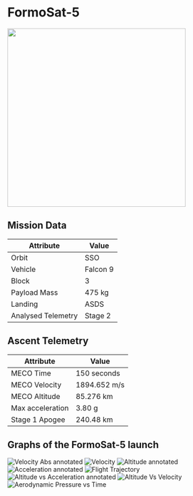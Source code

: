 # FormoSat-5

<img src="http://i.imgur.com/xjtPB9z.png" width=400px>

## Mission Data

| Attribute | Value |
| ------------- | ------------- |
| Orbit | SSO  |
| Vehicle | Falcon 9  |
| Block | 3  |
| Payload Mass | 475 kg |
| Landing | ASDS |
| Analysed Telemetry| Stage 2 |




## Ascent Telemetry

| Attribute | Value |
| ------------- | ------------- |
| MECO Time | 150 seconds |
| MECO Velocity | 1894.652 m/s |
| MECO Altitude | 85.276 km |
| Max acceleration | 3.80 g|
| Stage 1 Apogee | 240.48 km |





## Graphs of the FormoSat-5 launch

![Velocity Abs annotated](https://github.com/shahar603/Telemetry-Data/blob/master/FormoSat-5/Graphs/Velocity%20Abs%20annotated.png)
![Velocity](https://github.com/shahar603/Telemetry-Data/blob/master/FormoSat-5/Graphs/Velocity.png)
![Altitude annotated](https://github.com/shahar603/Telemetry-Data/blob/master/FormoSat-5/Graphs/Altitude%20annotated.png)
![Acceleration annotated](https://github.com/shahar603/Telemetry-Data/blob/master/FormoSat-5/Graphs/Acceleration%20annotated.png)
![Flight Trajectory](https://github.com/shahar603/Telemetry-Data/blob/master/FormoSat-5/Graphs/Flight%20Trajectory.png)
![Altitude vs Acceleration annotated](https://github.com/shahar603/Telemetry-Data/blob/master/FormoSat-5/Graphs/Altitude%20vs%20Acceleration%20annotated.png)
![Altitude Vs Velocity](https://github.com/shahar603/Telemetry-Data/blob/master/FormoSat-5/Graphs/Altitude%20Vs%20Velocity.png)
![Aerodynamic Pressure vs Time](https://github.com/shahar603/Telemetry-Data/blob/master/FormoSat-5/Graphs/Aerodynamic%20Pressure.png)
